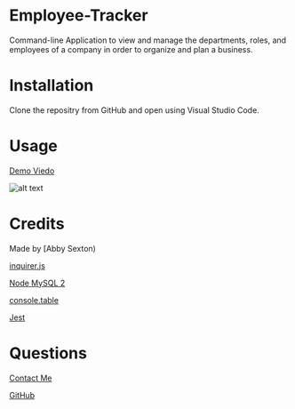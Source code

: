 # Employee-Tracker
Command-line Application to view and manage the departments, roles, and employees of a company in order to organize and plan a business.

# Installation

Clone the repositry from GitHub and open using Visual Studio Code.

# Usage 
[Demo Viedo](https://drive.google.com/file/d/1kR5lw5sJlITELfoM9XzxWWNWmD4t85m_/view?usp=sharing)

![alt text](./assets/images/ScreenShot.jpg)

# Credits

Made by [Abby Sexton)

[inquirer.js](https://www.npmjs.com/package/inquirer)

[Node MySQL 2](https://www.npmjs.com/package/mysql2)

[console.table](https://www.npmjs.com/package/console.table)

[Jest](https://jestjs.io/)

# Questions

[Contact Me](abigail.c.sexton1@gmail.com)

[GitHub](https://github.com/abbycav7)